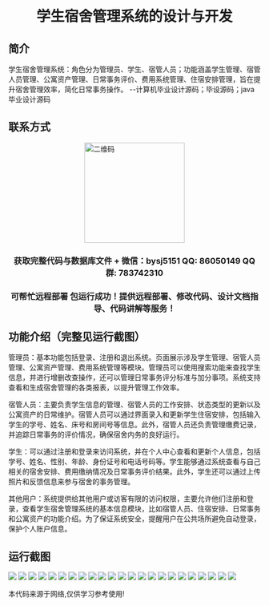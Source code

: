<p><h1 align="center">学生宿舍管理系统的设计与开发</h1></p>

## 简介
学生宿舍管理系统：角色分为管理员、学生、宿管人员；功能涵盖学生管理、宿管人员管理、公寓资产管理、日常事务评价、费用系统管理、住宿安排管理，旨在提升宿舍管理效率，简化日常事务操作。    --计算机毕业设计源码；毕设源码；java毕业设计源码


## 联系方式
<img src="https://bs-1329754181.cos.ap-shanghai.myqcloud.com/wx.jpg" alt="二维码" style="display: block; margin: 0 auto;" width="200px">
<p><h3 align="center">获取完整代码与数据库文件 + 微信：bysj5151 QQ: 86050149 QQ群: 783742310</h3></p>
<p><h3 align="center">可帮忙远程部署 包运行成功！提供远程部署、修改代码、设计文档指导、代码讲解等服务！</h3></p>

## 功能介绍（完整见运行截图）
管理员：基本功能包括登录、注册和退出系统。页面展示涉及学生管理、宿管人员管理、公寓资产管理、费用系统管理等模块。管理员可以使用搜索功能来查找学生信息，并进行增删改查操作，还可以管理日常事务评分标准与加分事项。系统支持查看和生成宿舍管理的各类报表，以提升管理工作效率。

宿管人员：主要负责学生信息的管理、宿管人员的工作安排、状态类型的更新以及公寓资产的日常维护。宿管人员可以通过界面录入和更新学生住宿安排，包括输入学生的学号、姓名、床号和房间号等信息。此外，宿管人员还负责管理缴费记录，并追踪日常事务的评价情况，确保宿舍内务的良好运行。

学生：可以通过注册和登录来访问系统，并在个人中心查看和更新个人信息，包括学号、姓名、性别、年龄、身份证号和电话号码等。学生能够通过系统查看与自己相关的宿舍安排、费用缴纳情况及日常事务评价结果。此外，学生还可以通过上传照片和反馈信息来参与宿舍的事务管理。

其他用户：系统提供给其他用户或访客有限的访问权限，主要允许他们注册和登录，查看学生宿舍管理系统的基本信息模块，比如宿管人员、住宿安排、日常事务和公寓资产的功能介绍。为了保证系统安全，提醒用户在公共场所避免自动登录，保护个人账户信息。


## 运行截图
![](https://bs-1329754181.cos.ap-shanghai.myqcloud.com/spring/StudentDormitoryManagementSystemDesignAndDevelopment/img/001.jpg)
![](https://bs-1329754181.cos.ap-shanghai.myqcloud.com/spring/StudentDormitoryManagementSystemDesignAndDevelopment/img/002.jpg)
![](https://bs-1329754181.cos.ap-shanghai.myqcloud.com/spring/StudentDormitoryManagementSystemDesignAndDevelopment/img/003.jpg)
![](https://bs-1329754181.cos.ap-shanghai.myqcloud.com/spring/StudentDormitoryManagementSystemDesignAndDevelopment/img/004.jpg)
![](https://bs-1329754181.cos.ap-shanghai.myqcloud.com/spring/StudentDormitoryManagementSystemDesignAndDevelopment/img/005.jpg)
![](https://bs-1329754181.cos.ap-shanghai.myqcloud.com/spring/StudentDormitoryManagementSystemDesignAndDevelopment/img/006.jpg)
![](https://bs-1329754181.cos.ap-shanghai.myqcloud.com/spring/StudentDormitoryManagementSystemDesignAndDevelopment/img/007.jpg)
![](https://bs-1329754181.cos.ap-shanghai.myqcloud.com/spring/StudentDormitoryManagementSystemDesignAndDevelopment/img/008.jpg)
![](https://bs-1329754181.cos.ap-shanghai.myqcloud.com/spring/StudentDormitoryManagementSystemDesignAndDevelopment/img/009.jpg)
![](https://bs-1329754181.cos.ap-shanghai.myqcloud.com/spring/StudentDormitoryManagementSystemDesignAndDevelopment/img/010.jpg)
![](https://bs-1329754181.cos.ap-shanghai.myqcloud.com/spring/StudentDormitoryManagementSystemDesignAndDevelopment/img/011.jpg)
![](https://bs-1329754181.cos.ap-shanghai.myqcloud.com/spring/StudentDormitoryManagementSystemDesignAndDevelopment/img/012.jpg)
![](https://bs-1329754181.cos.ap-shanghai.myqcloud.com/spring/StudentDormitoryManagementSystemDesignAndDevelopment/img/013.jpg)
![](https://bs-1329754181.cos.ap-shanghai.myqcloud.com/spring/StudentDormitoryManagementSystemDesignAndDevelopment/img/014.jpg)
![](https://bs-1329754181.cos.ap-shanghai.myqcloud.com/spring/StudentDormitoryManagementSystemDesignAndDevelopment/img/015.jpg)
![](https://bs-1329754181.cos.ap-shanghai.myqcloud.com/spring/StudentDormitoryManagementSystemDesignAndDevelopment/img/016.jpg)
![](https://bs-1329754181.cos.ap-shanghai.myqcloud.com/spring/StudentDormitoryManagementSystemDesignAndDevelopment/img/017.jpg)
![](https://bs-1329754181.cos.ap-shanghai.myqcloud.com/spring/StudentDormitoryManagementSystemDesignAndDevelopment/img/018.jpg)
![](https://bs-1329754181.cos.ap-shanghai.myqcloud.com/spring/StudentDormitoryManagementSystemDesignAndDevelopment/img/019.jpg)
![](https://bs-1329754181.cos.ap-shanghai.myqcloud.com/spring/StudentDormitoryManagementSystemDesignAndDevelopment/img/020.jpg)
![](https://bs-1329754181.cos.ap-shanghai.myqcloud.com/spring/StudentDormitoryManagementSystemDesignAndDevelopment/img/021.jpg)
![](https://bs-1329754181.cos.ap-shanghai.myqcloud.com/spring/StudentDormitoryManagementSystemDesignAndDevelopment/img/022.jpg)
![](https://bs-1329754181.cos.ap-shanghai.myqcloud.com/spring/StudentDormitoryManagementSystemDesignAndDevelopment/img/023.jpg)

<p>本代码来源于网络,仅供学习参考使用!</p>
